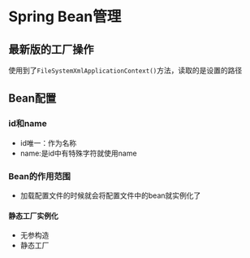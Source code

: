 # Spring Bean管理

## 最新版的工厂操作

使用到了`FileSystemXmlApplicationContext()`方法，读取的是设置的路径

## Bean配置

### id和name

* id唯一：作为名称
* name:是id中有特殊字符就使用name

### Bean的作用范围

* 加载配置文件的时候就会将配置文件中的bean就实例化了

#### 静态工厂实例化

* 无参构造
* 静态工厂

#### 